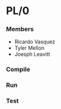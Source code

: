 # PL/0

### Members

* Ricardo Vasquez
* Tyler Mellon
* Joesph Leavitt

### Compile

### Run

### Test
